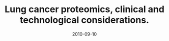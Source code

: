 ---
link: https://dx.doi.org/10.1016/j.jprot.2010.05.015
journal: Journal of proteomics
title: Lung cancer proteomics, clinical and technological considerations.
date: 2010-09-10
authors: Lehtiö, J, De Petris, L
---